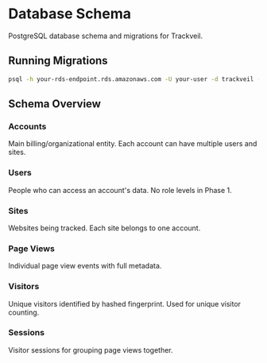 # Database Schema

PostgreSQL database schema and migrations for Trackveil.

## Running Migrations

```bash
psql -h your-rds-endpoint.rds.amazonaws.com -U your-user -d trackveil -f migrations/001_initial_schema.sql
```

## Schema Overview

### Accounts
Main billing/organizational entity. Each account can have multiple users and sites.

### Users
People who can access an account's data. No role levels in Phase 1.

### Sites
Websites being tracked. Each site belongs to one account.

### Page Views
Individual page view events with full metadata.

### Visitors
Unique visitors identified by hashed fingerprint. Used for unique visitor counting.

### Sessions
Visitor sessions for grouping page views together.

